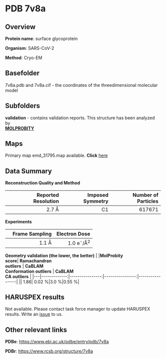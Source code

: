 # PDB 7v8a

## Overview

**Protein name**: surface glycoprotein

**Organism**: SARS-CoV-2

**Method**: Cryo-EM



## Basefolder

7v8a.pdb and 7v8a.cif - the coordinates of the threedimensional molecular model

## Subfolders





**validation** - contains validation reports. This structure has been analyzed by <br>  [**MOLPROBITY**](https://github.com/thorn-lab/coronavirus_structural_task_force/tree/master/pdb/surface_glycoprotein/SARS-CoV-2/7v8a/validation/molprobity)    



## Maps

Primary map emd_31795.map available. **Click** [here](http://ftp.wwpdb.org/pub/emdb/structures/EMD-31795/map/) 

## Data Summary
**Reconstruction Quality and Method**

|   | Reported Resolution | Imposed Symmetry | Number of Particles |
|---|-------------:|----------------:|--------------:|
|   |2.7 Å|C1|617671|

**Experiments**

|   | Frame Sampling | Electron Dose |
|---|-------------:|----------------:|
|   |1.1 Å|1.0 e<sup>-</sup>/Å<sup>2</sup>|

**Geometry validation (the lower, the better)**
|   |**MolProbity<br>score**| **Ramachandran<br>outliers** | **CaBLAM<br>Conformation outliers** | **CaBLAM<br>CA outliers** |
|---|-------------:|----------------:|----------------:|----------------:|
||  1.86|  0.02 %|3.0 %|0.55 %|

## HARUSPEX results

Not available. Please contact task force manager to update HARUSPEX results. Write an [issue](https://github.com/thorn-lab/coronavirus_structural_task_force/issues) to us.

## Other relevant links 
**PDBe**:  https://www.ebi.ac.uk/pdbe/entry/pdb/7v8a
 
**PDBr**: https://www.rcsb.org/structure/7v8a 
